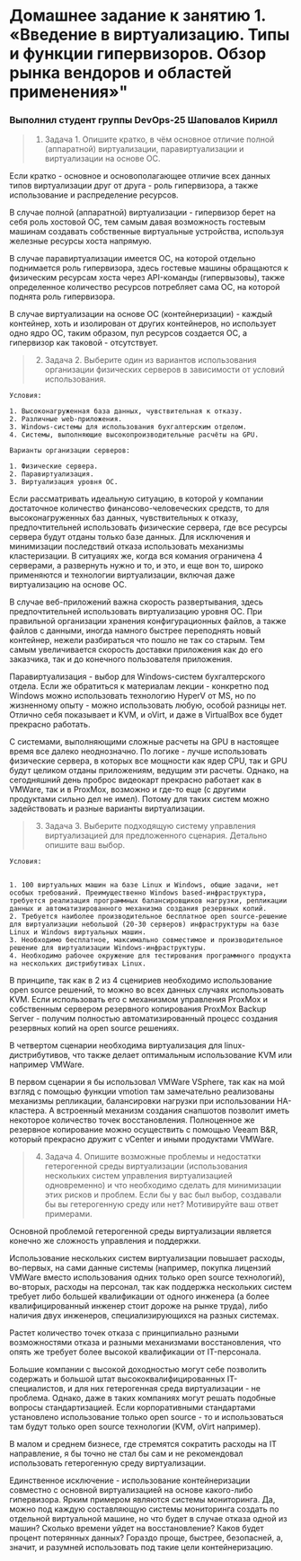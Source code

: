 # Домашнее задание к занятию 1. «Введение в виртуализацию. Типы и функции гипервизоров. Обзор рынка вендоров и областей применения»"

### Выполнил студент группы DevOps-25 Шаповалов Кирилл


> 01. Задача 1. Опишите кратко, в чём основное отличие полной (аппаратной) виртуализации, паравиртуализации и виртуализации на основе ОС.

Если кратко - основное и основополагающее отличие всех данных типов виртуализации друг от друга - роль гипервизора, а также использование и распределение ресурсов.

В случае полной (аппаратной) виртуализации - гипервизор берет на себя роль хостовой ОС, тем самым давая возможность гостевым машинам создавать собственные виртуальные устройства, используя железные ресурсы хоста напрямую.

В случае паравиртуализации имеется ОС, на которой отдельно поднимается роль гипервизора, здесь гостевые машины обращаются к физическим ресурсам хоста через API-команды (гипервызовы), также определенное количество ресурсов потребляет сама ОС, на которой поднята роль гипервизора.

В случае виртуализации на основе ОС (контейнеризации) - каждый контейнер, хоть и изолирован от других контейнеров, но использует одно ядро ОС, таким образом, пул ресурсов создается ОС, а гипервизор как таковой - отсутствует.


> 02. Задача 2. Выберите один из вариантов использования организации физических серверов в зависимости от условий использования.

```
Условия:

1. Высоконагруженная база данных, чувствительная к отказу.
2. Различные web-приложения.
3. Windows-системы для использования бухгалтерским отделом.
4. Системы, выполняющие высокопроизводительные расчёты на GPU.
```

```
Варианты организации серверов:

1. Физические сервера.
2. Паравиртуализация.
3. Виртуализация уровня ОС.
```

Если рассматривать идеальную ситуацию, в которой у компании достаточное количество финансово-человеческих средств, то для высоконагруженных баз данных, чувствительных к отказу, предпочтительней использовать физические сервера, где все ресурсы сервера будут отданы только базе данных. Для исключения и минимизации последствий отказа использовать механизмы кластеризации. В ситуациях же, когда вся комания ограничена 4 серверами, а развернуть нужно и то, и это, и еще вон то, широко применяются и технологии виртуализации, включая даже виртуализацию на основе ОС.

В случае веб-приложений важна скорость развертывания, здесь предпочтительней использовать виртуализацию уровня ОС. При правильной организации хранения конфигурационных файлов, а также файлов с данными, иногда намного быстрее переподнять новый контейнер, нежели разбираться что пошло не так со старым. Тем самым увеличивается скорость доставки приложения как до его заказчика, так и до конечного пользователя приложения.

Паравиртуализация - выбор для Windows-систем бухгалтерского отдела. Если же обратиться к материалам лекции - конкретно под Windows можно использовать технологию HyperV от MS, но по жизненному опыту - можно использовать любую, особой разницы нет. Отлично себя показывает и KVM, и oVirt, и даже в VirtualBox все будет прекрасно работать.

С системами, выполняющими сложные расчеты на GPU в настоящее время все далеко неоднозначно. По логике - лучше использовать физические сервера, в которых все мощности как ядер CPU, так и GPU будут целиком отданы приложениям, ведущим эти расчеты. Однако, на сегодняшний день проброс видеокарт прекрасно работает как в VMWare, так и в ProxMox, возможно и где-то еще (с другими продуктами сильно дел не имел). Потому для таких систем можно задействовать и разные варианты виртуализации.


> 03. Задача 3. Выберите подходящую систему управления виртуализацией для предложенного сценария. Детально опишите ваш выбор.


```
Условия:


1. 100 виртуальных машин на базе Linux и Windows, общие задачи, нет особых требований. Преимущественно Windows based-инфраструктура, требуется реализация программных балансировщиков нагрузки, репликации данных и автоматизированного механизма создания резервных копий.
2. Требуется наиболее производительное бесплатное open source-решение для виртуализации небольшой (20-30 серверов) инфраструктуры на базе Linux и Windows виртуальных машин.
3. Необходимо бесплатное, максимально совместимое и производительное решение для виртуализации Windows-инфраструктуры.
4. Необходимо рабочее окружение для тестирования программного продукта на нескольких дистрибутивах Linux.
```

В принципе, так как в 2 из 4 сценириев необходимо использование open source решений, то можно во всех данных случаях использовать KVM. Если использовать его с механизмом управления ProxMox и собственным сервером резервного копирования ProxMox Backup Server - получим полностью автоматизированный процесс создания резервных копий на open source решениях.

В четвертом сценарии необходима виртуализация для linux-дистрибутивов, что также делает оптимальным использование KVM или например VMWare.

В первом сценарии я бы использовал VMWare VSphere, так как на мой взгляд с помощью функции vmotion там замечательно реализованы механизмы репликации, балансировки нагрузки при использовании HA-кластера. А встроенный механизм создания снапшотов позволит иметь некоторое количество точек восстановления. Полноценное же резервное копирование можно осуществить с помощью Veeam B&R, который прекрасно дружит с vCenter и иными продуктами VMWare.


> 04. Задача 4. Опишите возможные проблемы и недостатки гетерогенной среды виртуализации (использования нескольких систем управления виртуализацией одновременно) и что необходимо сделать для минимизации этих рисков и проблем. Если бы у вас был выбор, создавали бы вы гетерогенную среду или нет? Мотивируйте ваш ответ примерами.

Основной проблемой гетерогенной среды виртуализации является конечно же сложность управления и поддержки.

Использование нескольких систем виртуализации повышает расходы, во-первых, на сами данные системы (например, покупка лицензий VMWare вместо использования одних только open source технологий), во-вторых, расходы на персонал, так как поддержка нескольких систем требует либо большей квалификации от одного инженера (а более квалифицированный инженер стоит дороже на рынке труда), либо наличия двух инженеров, специализирующихся на разных системах.

Растет количество точек отказа с принципиально разными возможностями отказа и разными механизмами восстановления, что опять же требует более высокой квалификации от IT-персонала.

Большие компании с высокой доходностью могут себе позволить содержать и большой штат высококвалифицированных IT-специалистов, и для них гетерогенная среда виртуализации - не проблема. Однако, даже в таких компаниях могут решать подобные вопросы стандартизацией. Если корпоративными стандартами установлено использование только open source - то и использоваться там будут только open source технологии (KVM, oVirt например).

В малом и среднем бизнесе, где стремятся сократить расходы на IT направление, я бы точно не стал бы сам и не рекомендовал использовать гетерогенную среду виртуализации.

Единственное исключение - использование контейнеризации совместно с основной виртуализацией на основе какого-либо гипервизора. Ярким примером являются системы мониторинга. Да, можно под каждую составляющую системы мониторинга создать по отдельной виртуальной машине, но что будет в случае отказа одной из машин? Сколько времени уйдет на восстановление? Каков будет процент потерянных данных? Гораздо проще, быстрее, безопасней, а, значит, и разумней использовать под такие цели контейнеризацию.